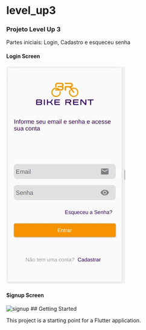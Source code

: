 # level_up3
### Projeto Level Up 3
Partes iniciais: Login, Cadastro e esqueceu senha
#### Login Screen
<img src="login_page.jpeg" alt="TelaLogin"/>

#### Signup Screen
<img src="sigup_screen.jpeg" alt="signup"/>
## Getting Started

This project is a starting point for a Flutter application.


